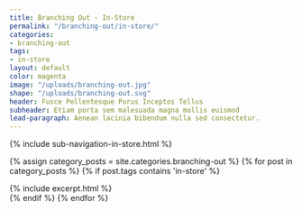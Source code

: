 ```yaml
---
title: Branching Out - In-Store
permalink: "/branching-out/in-store/"
categories:
- branching-out
tags:
- in-store
layout: default
color: magenta
image: "/uploads/branching-out.jpg"
shape: "/uploads/branching-out.svg"
header: Fusce Pellentesque Purus Inceptos Tellus
subheader: Etiam porta sem malesuada magna mollis euismod
lead-paragraph: Aenean lacinia bibendum nulla sed consectetur.
---
```


{% include sub-navigation-in-store.html %}

<div class="category__content__wrap">
<div class="row category__content" id="category__content">


{% assign category_posts = site.categories.branching-out %}
{% for post in category_posts %}
{% if post.tags contains 'in-store' %}
<div class="small-12 medium-6 large-4 columns">
{% include excerpt.html %}
</div>
{% endif %}
{% endfor %}
</div>
</div>